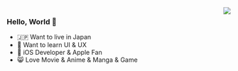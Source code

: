 <img align="right" src="https://github-readme-stats.vercel.app/api?username=tatsuz0u&show_icons=true&hide_title=true&hide_border=true&icon_color=CE1D2D&text_color=718096&bg_color=00000000" />

### Hello, World 👋

- 🇯🇵 Want to live in Japan
- 🎨 Want to learn UI & UX
- 📱 iOS Developer & Apple Fan
- 😸 Love Movie & Anime & Manga & Game
